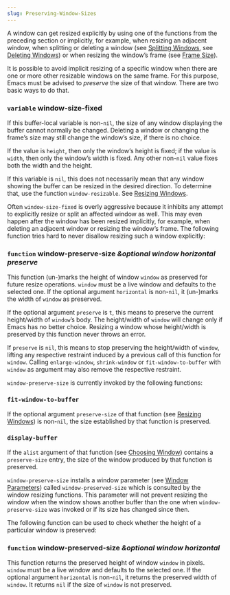 ```yaml
---
slug: Preserving-Window-Sizes
---
```


A window can get resized explicitly by using one of the functions from the preceding section or implicitly, for example, when resizing an adjacent window, when splitting or deleting a window (see [Splitting Windows](Splitting-Windows), see [Deleting Windows](Deleting-Windows)) or when resizing the window’s frame (see [Frame Size](Frame-Size)).

It is possible to avoid implicit resizing of a specific window when there are one or more other resizable windows on the same frame. For this purpose, Emacs must be advised to *preserve* the size of that window. There are two basic ways to do that.

### <span className="tag variable">`variable`</span> **window-size-fixed**

If this buffer-local variable is non-`nil`, the size of any window displaying the buffer cannot normally be changed. Deleting a window or changing the frame’s size may still change the window’s size, if there is no choice.

If the value is `height`, then only the window’s height is fixed; if the value is `width`, then only the window’s width is fixed. Any other non-`nil` value fixes both the width and the height.

If this variable is `nil`, this does not necessarily mean that any window showing the buffer can be resized in the desired direction. To determine that, use the function `window-resizable`. See [Resizing Windows](Resizing-Windows).

Often `window-size-fixed` is overly aggressive because it inhibits any attempt to explicitly resize or split an affected window as well. This may even happen after the window has been resized implicitly, for example, when deleting an adjacent window or resizing the window’s frame. The following function tries hard to never disallow resizing such a window explicitly:

### <span className="tag function">`function`</span> **window-preserve-size** *\&optional window horizontal preserve*

This function (un-)marks the height of window `window` as preserved for future resize operations. `window` must be a live window and defaults to the selected one. If the optional argument `horizontal` is non-`nil`, it (un-)marks the width of `window` as preserved.

If the optional argument `preserve` is `t`, this means to preserve the current height/width of `window`’s body. The height/width of `window` will change only if Emacs has no better choice. Resizing a window whose height/width is preserved by this function never throws an error.

If `preserve` is `nil`, this means to stop preserving the height/width of `window`, lifting any respective restraint induced by a previous call of this function for `window`. Calling `enlarge-window`, `shrink-window` or `fit-window-to-buffer` with `window` as argument may also remove the respective restraint.

`window-preserve-size` is currently invoked by the following functions:

### `fit-window-to-buffer`

If the optional argument `preserve-size` of that function (see [Resizing Windows](Resizing-Windows)) is non-`nil`, the size established by that function is preserved.

### `display-buffer`

If the `alist` argument of that function (see [Choosing Window](Choosing-Window)) contains a `preserve-size` entry, the size of the window produced by that function is preserved.

`window-preserve-size` installs a window parameter (see [Window Parameters](Window-Parameters)) called `window-preserved-size` which is consulted by the window resizing functions. This parameter will not prevent resizing the window when the window shows another buffer than the one when `window-preserve-size` was invoked or if its size has changed since then.

The following function can be used to check whether the height of a particular window is preserved:

### <span className="tag function">`function`</span> **window-preserved-size** *\&optional window horizontal*

This function returns the preserved height of window `window` in pixels. `window` must be a live window and defaults to the selected one. If the optional argument `horizontal` is non-`nil`, it returns the preserved width of `window`. It returns `nil` if the size of `window` is not preserved.
